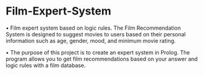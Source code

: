 # Film-Expert-System
  
  •  Film expert system based on logic rules. The Film Recommendation System is designed to suggest movies to users based on their personal information such as age, gender, mood, and minimum movie rating. 
  
  •  The purpose of this project is to create an expert system in Prolog. The program allows you to get film recommendations based on your answer and logic rules with a film database.
  
